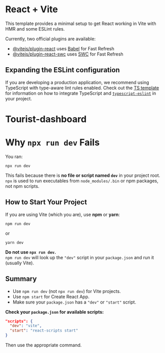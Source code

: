 # React + Vite

This template provides a minimal setup to get React working in Vite with HMR and some ESLint rules.

Currently, two official plugins are available:

- [@vitejs/plugin-react](https://github.com/vitejs/vite-plugin-react/blob/main/packages/plugin-react) uses [Babel](https://babeljs.io/) for Fast Refresh
- [@vitejs/plugin-react-swc](https://github.com/vitejs/vite-plugin-react/blob/main/packages/plugin-react-swc) uses [SWC](https://swc.rs/) for Fast Refresh

## Expanding the ESLint configuration

If you are developing a production application, we recommend using TypeScript with type-aware lint rules enabled. Check out the [TS template](https://github.com/vitejs/vite/tree/main/packages/create-vite/template-react-ts) for information on how to integrate TypeScript and [`typescript-eslint`](https://typescript-eslint.io) in your project.

# Tourist-dashboard

# Why `npx run dev` Fails

You ran:

```
npx run dev
```

This fails because there is **no file or script named `dev`** in your project root.  
`npx` is used to run executables from `node_modules/.bin` or npm packages, not npm scripts.

## How to Start Your Project

If you are using Vite (which you are), use **npm** or **yarn**:

```
npm run dev
```

or

```
yarn dev
```

**Do not use `npx run dev`.**  
`npm run dev` will look up the `"dev"` script in your `package.json` and run it (usually Vite).

## Summary

- Use `npm run dev` (not `npx run dev`) for Vite projects.
- Use `npm start` for Create React App.
- Make sure your `package.json` has a `"dev"` or `"start"` script.

**Check your `package.json` for available scripts:**

```json
"scripts": {
  "dev": "vite",
  "start": "react-scripts start"
}
```

Then use the appropriate command.
